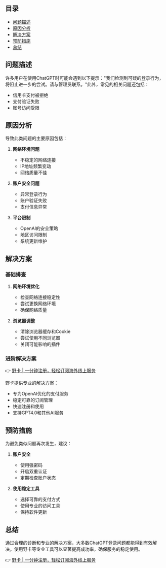 ## 目录
- [问题描述](#问题描述)
- [原因分析](#原因分析)
- [解决方案](#解决方案)
- [预防措施](#预防措施)
- [总结](#总结)

## 问题描述

许多用户在使用ChatGPT时可能会遇到以下提示："我们检测到可疑的登录行为，将阻止进一步的尝试。请与管理员联系。"此外，常见的相关问题还包括：

- 信用卡支付被拒绝
- 支付验证失败
- 账号访问受限

## 原因分析

导致此类问题的主要原因包括：

1. **网络环境问题**
   - 不稳定的网络连接
   - IP地址频繁变动
   - 网络质量不佳

2. **账户安全问题**
   - 异常登录行为
   - 账户验证失败
   - 支付信息异常

3. **平台限制**
   - OpenAI的安全策略
   - 地区访问限制
   - 系统更新维护

## 解决方案

### 基础排查

1. **网络环境优化**
   - 检查网络连接稳定性
   - 尝试更换网络环境
   - 确保网络质量

2. **浏览器调整**
   - 清除浏览器缓存和Cookie
   - 尝试使用不同浏览器
   - 关闭可能影响的插件

### 进阶解决方案

👉 [野卡 | 一分钟注册，轻松订阅海外线上服务](https://bit.ly/bewildcard)

野卡提供专业的解决方案：
- 专为OpenAI优化的支付服务
- 稳定可靠的订阅管理
- 快速注册和使用
- 支持GPT4.0和其他AI服务

## 预防措施

为避免类似问题再次发生，建议：

1. **账户安全**
   - 使用强密码
   - 开启双重认证
   - 定期检查账户状态

2. **使用稳定工具**
   - 选择可靠的支付方式
   - 使用专业的访问工具
   - 保持软件更新

## 总结

通过合理的诊断和专业的解决方案，大多数ChatGPT登录问题都能得到有效解决。使用野卡等专业工具可以显著提高成功率，确保服务的稳定使用。

👉 [野卡 | 一分钟注册，轻松订阅海外线上服务](https://bit.ly/bewildcard)